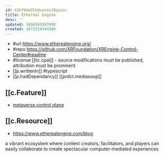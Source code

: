 ```yaml
---
id: 63kf9de9lbduuose19qiasc
title: Ethereal Engine
desc: ''
updated: 1696369387898
created: 1672314344300
---
```


- #url https://www.etherealengine.org/
- #repo https://github.com/XRFoundation/XREngine-Control-Center#readme
- #license [[lic.cpal]] - source modifications must be published, attribution must be prominent
- [[p.writtenIn]] #typescript 
- [[p.hadDependancy]] [[prdct.mediasoup]]
  
## [[c.Feature]]

- [metaverse control plane](https://www.etherealengine.com/post/ee-release-1)

## [[c.Resource]]

- https://www.etherealengine.com/blog

a vibrant ecosystem where content creators, facilitators, and players can easily collaborate to create spectacular computer-mediated experiences